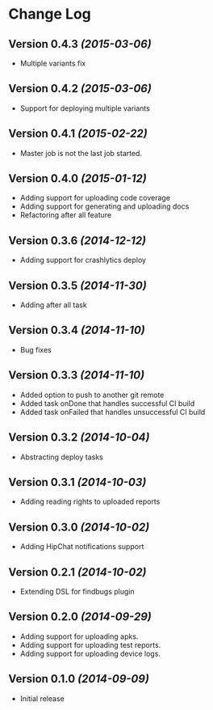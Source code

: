 # Change Log

## Version 0.4.3 *(2015-03-06)*

 * Multiple variants fix

## Version 0.4.2 *(2015-03-06)*

 * Support for deploying multiple variants

## Version 0.4.1 *(2015-02-22)*

 * Master job is not the last job started.

## Version 0.4.0 *(2015-01-12)*

 * Adding support for uploading code coverage
 * Adding support for generating and uploading docs
 * Refactoring after all feature

## Version 0.3.6 *(2014-12-12)*

 * Adding support for crashlytics deploy

## Version 0.3.5 *(2014-11-30)*

 * Adding after all task

## Version 0.3.4 *(2014-11-10)*

 * Bug fixes

## Version 0.3.3 *(2014-11-10)*

 * Added option to push to another git remote
 * Added task onDone that handles successful CI build
 * Added task onFailed that handles unsuccessful CI build

## Version 0.3.2 *(2014-10-04)*

 * Abstracting deploy tasks

## Version 0.3.1 *(2014-10-03)*

 * Adding reading rights to uploaded reports

## Version 0.3.0 *(2014-10-02)*

 * Adding HipChat notifications support

## Version 0.2.1 *(2014-10-02)*

 * Extending DSL for findbugs plugin

## Version 0.2.0 *(2014-09-29)*

 * Adding support for uploading apks.
 * Adding support for uploading test reports.
 * Adding support for uploading device logs.

## Version 0.1.0 *(2014-09-09)*

 * Initial release  
